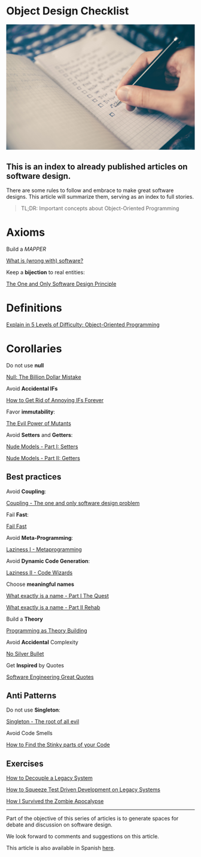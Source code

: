 # Object Design Checklist

![Object Design Checklist](Object%20Design%20Checklist.jpg)

## This is an index to already published articles on software design.

There are some rules to follow and embrace to make great software designs. This article will summarize them, serving as an index to full stories.

> TL;DR: Important concepts about Object-Oriented Programming

# Axioms

Build a _MAPPER_

[What is (wrong with) software?](https://github.com/mcsee/Software-Design-Articles/tree/main/Articles/Theory/What%20is%20(wrong%20with)%20software/readme.md)

Keep a **bijection** to real entities:

[The One and Only Software Design Principle](https://github.com/mcsee/Software-Design-Articles/tree/main/Articles/Theory/The%20One%20and%20Only%20Software%20Design%20Principle/readme.md)

# Definitions

[Explain in 5 Levels of Difficulty: Object-Oriented Programming](https://github.com/mcsee/Software-Design-Articles/tree/main/Articles/Explain%20in%205%20Levels//Explain%20in%205%20Levels%20of%20Difficulty%20Object-Oriented%20Programming/readme.md)

# Corollaries

Do not use **null**

[Null: The Billion Dollar Mistake](https://github.com/mcsee/Software-Design-Articles/tree/main/Articles/Theory/Null%20-%20The%20Billion%20Dollar%20Mistake/readme.md)

Avoid **Accidental IFs**

[How to Get Rid of Annoying IFs Forever](https://github.com/mcsee/Software-Design-Articles/tree/main/Articles/Theory/How%20to%20Get%20Rid%20of%20Annoying%20IFs%20Forever/readme.md)

Favor **immutability**:

[The Evil Power of Mutants](https://github.com/mcsee/Software-Design-Articles/tree/main/Articles/Theory/The%20Evil%20Power%20of%20Mutants/readme.md)

Avoid **Setters** and **Getters**:

[Nude Models - Part I: Setters](https://github.com/mcsee/Software-Design-Articles/tree/main/Articles/Theory/Nude%20Models - Part%20I Setters/readme.md)

[Nude Models - Part II: Getters](https://github.com/mcsee/Software-Design-Articles/tree/main/Articles/Theory/Nude%20Models - Part%20II Getters/readme.md)

## Best practices

Avoid **Coupling**:

[Coupling - The one and only software design problem](https://github.com/mcsee/Software-Design-Articles/tree/main/Articles/Theory/Coupling%20-%20The%20one%20and%20only%20software%20design%20problem/readme.md)

Fail **Fast**:

[Fail Fast](https://github.com/mcsee/Software-Design-Articles/tree/main/Articles/Theory/Fail%20Fast/readme.md)

Avoid **Meta-Programming**:

[Laziness I - Metaprogramming](https://github.com/mcsee/Software-Design-Articles/tree/main/Articles/Theory/Laziness%20I%20-%20Metaprogramming/readme.md)

Avoid **Dynamic Code Generation**:

[Laziness II - Code Wizards](https://github.com/mcsee/Software-Design-Articles/tree/main/Articles/Theory/Laziness%20II%20-%20Code%20Wizards/readme.md)

Choose **meaningful names**

[What exactly is a name - Part I The Quest](https://github.com/mcsee/Software-Design-Articles/tree/main/Articles/Theory/What%20exactly%20is%20a%20name%20-%20Part%20I%20The%20Quest/readme.md)

[What exactly is a name - Part II Rehab](https://github.com/mcsee/Software-Design-Articles/tree/main/Articles/Theory/What%20exactly%20is%20a%20name%20-%20Part%20II%20Rehab/readme.md)

Build a **Theory**

[Programming as Theory Building](https://github.com/mcsee/Software-Design-Articles/tree/main/Articles/Theory/Programming%20as%20Theory%20Building/readme.md)

Avoid **Accidental** Complexity

[No Silver Bullet](https://github.com/mcsee/Software-Design-Articles/tree/main/Articles/Theory/No%20Silver%20Bullet/readme.md)

Get **Inspired** by Quotes

[Software Engineering Great Quotes](https://github.com/mcsee/Software-Design-Articles/tree/main/Articles/Quotes/Software%20Engineering%20Great%20Quotes/readme.md)

## Anti Patterns

Do not use **Singleton**:

[Singleton - The root of all evil](https://github.com/mcsee/Software-Design-Articles/tree/main/Articles/Theory/Singleton%20-%20The%20root%20of%20all%20evil/readme.md)

Avoid Code Smells

[How to Find the Stinky parts of your Code](https://github.com/mcsee/Software-Design-Articles/tree/main/Articles/Code%20Smells/How%20to%20Find%20the%20Stinky%20parts%20of%20your%20Code/readme.md)

## Exercises

[How to Decouple a Legacy System](https://github.com/mcsee/Software-Design-Articles/tree/main/Articles/Theory/How%20to%20Decouple%20a%20Legacy%20System/readme.md)

[How to Squeeze Test Driven Development on Legacy Systems](https://github.com/mcsee/Software-Design-Articles/tree/main/Articles/TDD/How%20to%20Squeeze%20Test%20Driven%20Development%20on%20Legacy%20Systems/readme.md)

[How I Survived the Zombie Apocalypse](https://github.com/mcsee/Software-Design-Articles/tree/main/Articles/TDD/How%20I%20Survived%20the%20Zombie%20Apocalypse/readme.md)

* * *

Part of the objective of this series of articles is to generate spaces for debate and discussion on software design.

We look forward to comments and suggestions on this article.

This article is also available in Spanish [here](https://github.com/mcsee/Software-Design-Articles/tree/main/Articles/Theory/Object%20Design%20Checklist/readme.md).
